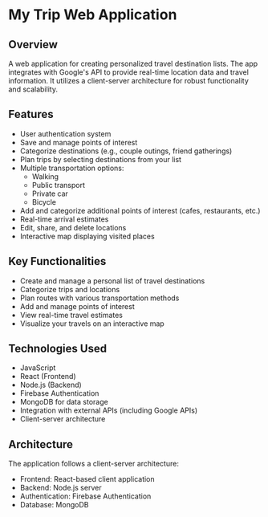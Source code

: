 # My Trip Web Application

## Overview
A web application for creating personalized travel destination lists.
The app integrates with Google's API to provide real-time location data and travel information.
It utilizes a client-server architecture for robust functionality and scalability.

## Features
- User authentication system
- Save and manage points of interest
- Categorize destinations (e.g., couple outings, friend gatherings)
- Plan trips by selecting destinations from your list
- Multiple transportation options:
  - Walking
  - Public transport
  - Private car
  - Bicycle
- Add and categorize additional points of interest (cafes, restaurants, etc.)
- Real-time arrival estimates
- Edit, share, and delete locations
- Interactive map displaying visited places

## Key Functionalities
- Create and manage a personal list of travel destinations
- Categorize trips and locations
- Plan routes with various transportation methods
- Add and manage points of interest
- View real-time travel estimates
- Visualize your travels on an interactive map

## Technologies Used
- JavaScript
- React (Frontend)
- Node.js (Backend)
- Firebase Authentication
- MongoDB for data storage
- Integration with external APIs (including Google APIs)
- Client-server architecture

## Architecture
The application follows a client-server architecture:
- Frontend: React-based client application
- Backend: Node.js server
- Authentication: Firebase Authentication
- Database: MongoDB
